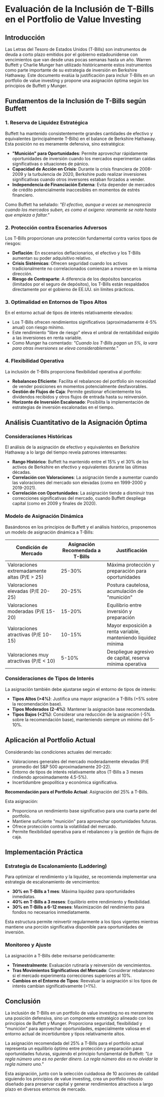 # Evaluación de la Inclusión de T-Bills en el Portfolio de Value Investing

## Introducción

Las Letras del Tesoro de Estados Unidos (T-Bills) son instrumentos de deuda a corto plazo emitidos por el gobierno estadounidense con vencimientos que van desde unas pocas semanas hasta un año. Warren Buffett y Charlie Munger han utilizado históricamente estos instrumentos como parte importante de su estrategia de inversión en Berkshire Hathaway. Este documento evalúa la justificación para incluir T-Bills en un portfolio de value investing y propone una asignación óptima según los principios de Buffett y Munger.

## Fundamentos de la Inclusión de T-Bills según Buffett

### 1. Reserva de Liquidez Estratégica

Buffett ha mantenido consistentemente grandes cantidades de efectivo y equivalentes (principalmente T-Bills) en el balance de Berkshire Hathaway. Esta posición no es meramente defensiva, sino estratégica:

- **"Munición" para Oportunidades**: Permite aprovechar rápidamente oportunidades de inversión cuando los mercados experimentan caídas significativas o situaciones de pánico.
- **Capacidad de Acción en Crisis**: Durante la crisis financiera de 2008-2009 y la turbulencia de 2020, Berkshire pudo realizar inversiones significativas cuando otros inversores estaban forzados a vender.
- **Independencia de Financiación Externa**: Evita depender de mercados de crédito potencialmente inaccesibles en momentos de estrés financiero.

Como Buffett ha señalado: *"El efectivo, aunque a veces se menosprecia cuando los mercados suben, es como el oxígeno: raramente se nota hasta que empieza a faltar."*

### 2. Protección contra Escenarios Adversos

Los T-Bills proporcionan una protección fundamental contra varios tipos de riesgos:

- **Deflación**: En escenarios deflacionarios, el efectivo y los T-Bills aumentan su poder adquisitivo relativo.
- **Crisis Sistémicas**: Ofrecen seguridad cuando los activos tradicionalmente no correlacionados comienzan a moverse en la misma dirección.
- **Riesgo de Contraparte**: A diferencia de los depósitos bancarios (limitados por el seguro de depósitos), los T-Bills están respaldados directamente por el gobierno de EE.UU. sin límites prácticos.

### 3. Optimalidad en Entornos de Tipos Altos

En el entorno actual de tipos de interés relativamente elevados:

- Los T-Bills ofrecen rendimientos significativos (aproximadamente 4-5% anual) con riesgo mínimo.
- Este rendimiento "libre de riesgo" eleva el umbral de rentabilidad exigido a las inversiones en renta variable.
- Como Munger ha comentado: *"Cuando los T-Bills pagan un 5%, la vara para otras inversiones se eleva considerablemente."*

### 4. Flexibilidad Operativa

La inclusión de T-Bills proporciona flexibilidad operativa al portfolio:

- **Rebalanceo Eficiente**: Facilita el rebalanceo del portfolio sin necesidad de vender posiciones en momentos potencialmente desfavorables.
- **Gestión de Flujos de Caja**: Permite gestionar eficientemente los dividendos recibidos y otros flujos de entrada hasta su reinversión.
- **Horizonte de Inversión Escalonado**: Posibilita la implementación de estrategias de inversión escalonadas en el tiempo.

## Análisis Cuantitativo de la Asignación Óptima

### Consideraciones Históricas

El análisis de la asignación de efectivo y equivalentes en Berkshire Hathaway a lo largo del tiempo revela patrones interesantes:

- **Rango Histórico**: Buffett ha mantenido entre el 15% y el 30% de los activos de Berkshire en efectivo y equivalentes durante las últimas décadas.
- **Correlación con Valoraciones**: La asignación tiende a aumentar cuando las valoraciones del mercado son elevadas (como en 1999-2000 y 2019-2021).
- **Correlación con Oportunidades**: La asignación tiende a disminuir tras correcciones significativas del mercado, cuando Buffett despliega capital (como en 2009 y finales de 2020).

### Modelo de Asignación Dinámica

Basándonos en los principios de Buffett y el análisis histórico, proponemos un modelo de asignación dinámica a T-Bills:

| Condición de Mercado | Asignación Recomendada a T-Bills | Justificación |
|----------------------|----------------------------------|---------------|
| Valoraciones extremadamente altas (P/E > 25) | 25-30% | Máxima protección y preparación para oportunidades |
| Valoraciones elevadas (P/E 20-25) | 20-25% | Postura cautelosa, acumulación de "munición" |
| Valoraciones moderadas (P/E 15-20) | 15-20% | Equilibrio entre inversión y preparación |
| Valoraciones atractivas (P/E 10-15) | 10-15% | Mayor exposición a renta variable, manteniendo liquidez mínima |
| Valoraciones muy atractivas (P/E < 10) | 5-10% | Despliegue agresivo de capital, reserva mínima operativa |

### Consideraciones de Tipos de Interés

La asignación también debe ajustarse según el entorno de tipos de interés:

- **Tipos Altos (>4%)**: Justifica una mayor asignación a T-Bills (+5% sobre la recomendación base).
- **Tipos Moderados (2-4%)**: Mantener la asignación base recomendada.
- **Tipos Bajos (<2%)**: Considerar una reducción de la asignación (-5% sobre la recomendación base), manteniendo siempre un mínimo del 5-10%.

## Aplicación al Portfolio Actual

Considerando las condiciones actuales del mercado:

- Valoraciones generales del mercado moderadamente elevadas (P/E promedio del S&P 500 aproximadamente 20-22).
- Entorno de tipos de interés relativamente altos (T-Bills a 3 meses rindiendo aproximadamente 4.5-5%).
- Incertidumbre geopolítica y económica significativa.

**Recomendación para el Portfolio Actual**: Asignación del 25% a T-Bills.

Esta asignación:
- Proporciona un rendimiento base significativo para una cuarta parte del portfolio.
- Mantiene suficiente "munición" para aprovechar oportunidades futuras.
- Ofrece protección contra la volatilidad del mercado.
- Permite flexibilidad operativa para el rebalanceo y la gestión de flujos de caja.

## Implementación Práctica

### Estrategia de Escalonamiento (Laddering)

Para optimizar el rendimiento y la liquidez, se recomienda implementar una estrategia de escalonamiento de vencimientos:

- **30% en T-Bills a 1 mes**: Máxima liquidez para oportunidades inmediatas.
- **40% en T-Bills a 3 meses**: Equilibrio entre rendimiento y flexibilidad.
- **30% en T-Bills a 6-12 meses**: Maximización del rendimiento para fondos no necesarios inmediatamente.

Esta estructura permite reinvertir regularmente a los tipos vigentes mientras mantiene una porción significativa disponible para oportunidades de inversión.

### Monitoreo y Ajuste

La asignación a T-Bills debe revisarse periódicamente:

- **Trimestralmente**: Evaluación rutinaria y reinversión de vencimientos.
- **Tras Movimientos Significativos del Mercado**: Considerar rebalanceo si el mercado experimenta correcciones superiores al 10%.
- **Cambios en el Entorno de Tipos**: Reevaluar la asignación si los tipos de interés cambian significativamente (>1%).

## Conclusión

La inclusión de T-Bills en un portfolio de value investing no es meramente una posición defensiva, sino un componente estratégico alineado con los principios de Buffett y Munger. Proporciona seguridad, flexibilidad y "munición" para aprovechar oportunidades, especialmente valiosa en el entorno actual de incertidumbre y tipos relativamente altos.

La asignación recomendada del 25% a T-Bills para el portfolio actual representa un equilibrio óptimo entre protección y preparación para oportunidades futuras, siguiendo el principio fundamental de Buffett: *"La regla número uno es no perder dinero. La regla número dos es no olvidar la regla número uno."*

Esta asignación, junto con la selección cuidadosa de 10 acciones de calidad siguiendo los principios de value investing, crea un portfolio robusto diseñado para preservar capital y generar rendimientos atractivos a largo plazo en diversos entornos de mercado.
